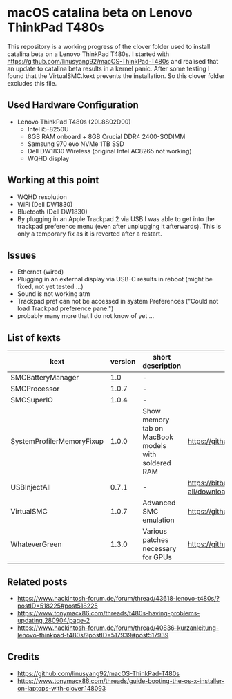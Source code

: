 # macOS catalina beta on Lenovo ThinkPad T480s

This repository is a working progress of the clover folder used to install catalina beta on a Lenovo ThinkPad T480s.
I started with https://github.com/linusyang92/macOS-ThinkPad-T480s and realised that an update to catalina beta results in a kernel panic. After some testing I found that the VirtualSMC.kext prevents the installation. So this clover folder excludes this file.

## Used Hardware Configuration

- Lenovo ThinkPad T480s (20L8S02D00)
  - Intel i5-8250U
  - 8GB RAM onboard + 8GB Crucial DDR4 2400-SODIMM
  - Samsung 970 evo NVMe 1TB SSD
  - Dell DW1830 Wireless (original Intel AC8265 not working)
  - WQHD display

## Working at this point

- WQHD resolution
- WiFi (Dell DW1830)
- Bluetooth (Dell DW1830)
- By plugging in an Apple Trackpad 2 via USB I was able to get into the trackpad preference menu (even after unplugging it afterwards). This is only a temporary fix as it is reverted after a restart.

## Issues

- Ethernet (wired)
- Plugging in an external display via USB-C results in reboot (might be fixed, not yet tested ...)
- Sound is not working atm
- Trackpad pref can not be accessed in system Preferences ("Could not load Trackpad preference pane.")
- probably many more that I do not know of yet ...

## List of kexts
| kext  | version | short description | link |
| ------------- | ------------- | ------------- | ------------- |
| SMCBatteryManager  | 1.0 | - |  |
| SMCProcessor  | 1.0.7 | - |  |
| SMCSuperIO  | 1.0.4 | - |  |
| SystemProfilerMemoryFixup  | 1.0.0 | Show memory tab on MacBook models with soldered RAM | https://github.com/Goldfish64/SystemProfilerMemoryFixup |
| USBInjectAll  | 0.7.1 | - | https://bitbucket.org/RehabMan/os-x-usb-inject-all/downloads/ |
| VirtualSMC  | 1.0.7 | Advanced SMC emulation | https://github.com/acidanthera/VirtualSMC/releases |
| WhateverGreen  | 1.3.0 | Various patches necessary for GPUs | https://github.com/acidanthera/WhateverGreen/releases |

## Related posts
- https://www.hackintosh-forum.de/forum/thread/43618-lenovo-t480s/?postID=518225#post518225
- https://www.tonymacx86.com/threads/t480s-having-problems-updating.280904/page-2
- https://www.hackintosh-forum.de/forum/thread/40836-kurzanleitung-lenovo-thinkpad-t480s/?postID=517939#post517939

## Credits
- https://github.com/linusyang92/macOS-ThinkPad-T480s
- https://www.tonymacx86.com/threads/guide-booting-the-os-x-installer-on-laptops-with-clover.148093
